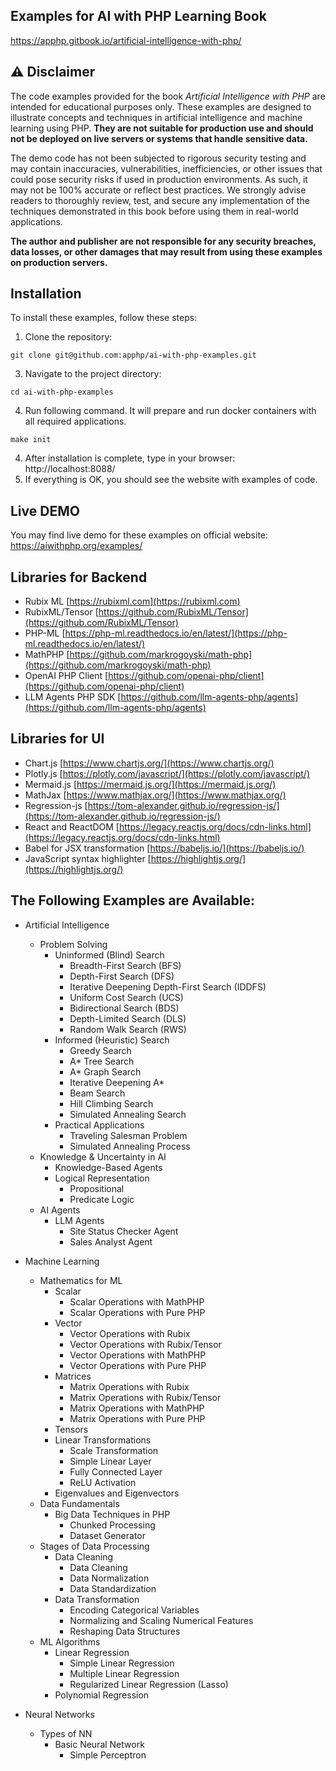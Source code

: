 ## Examples for AI with PHP Learning Book
<a href="https://apphp.gitbook.io/artificial-intelligence-with-php/" target="_blank" rel="noopener noreferrer">https://apphp.gitbook.io/artificial-intelligence-with-php/</a>


## **⚠️ Disclaimer**

The code examples provided for the book *Artificial Intelligence with PHP* are intended for educational purposes only. These examples are designed to illustrate concepts and techniques in artificial intelligence and machine learning using PHP. **They are not suitable for production use and should not be deployed on live servers or systems that handle sensitive data.**

The demo code has not been subjected to rigorous security testing and may contain inaccuracies, vulnerabilities, inefficiencies, or other issues that could pose security risks if used in production environments. As such, it may not be 100% accurate or reflect best practices. We strongly advise readers to thoroughly review, test, and secure any implementation of the techniques demonstrated in this book before using them in real-world applications.

**The author and publisher are not responsible for any security breaches, data losses, or other damages that may result from using these examples on production servers.**


## **Installation**

To install these examples, follow these steps:

1. Clone the repository:
  ```
  git clone git@github.com:apphp/ai-with-php-examples.git
  ```
3. Navigate to the project directory:
  ```
  cd ai-with-php-examples
  ```
4. Run following command. It will prepare and run docker containers with all required applications.
  ```
  make init
  ```
4. After installation is complete, type in your browser: http://localhost:8088/
5. If everything is OK, you should see the website with examples of code.

## Live DEMO

You may find live demo for these examples on official website:
<a href="https://aiwithphp.org/examples/" target="_blank" rel="noopener noreferrer">https://aiwithphp.org/examples/</a>

## Libraries for Backend
   - Rubix ML [https://rubixml.com](https://rubixml.com)
   - RubixML/Tensor [https://github.com/RubixML/Tensor](https://github.com/RubixML/Tensor)
   - PHP-ML [https://php-ml.readthedocs.io/en/latest/](https://php-ml.readthedocs.io/en/latest/)
   - MathPHP [https://github.com/markrogoyski/math-php](https://github.com/markrogoyski/math-php)
   - OpenAI PHP Client [https://github.com/openai-php/client](https://github.com/openai-php/client)
   - LLM Agents PHP SDK [https://github.com/llm-agents-php/agents](https://github.com/llm-agents-php/agents)


## Libraries for UI
  - Chart.js [https://www.chartjs.org/](https://www.chartjs.org/)
  - Plotly.js [https://plotly.com/javascript/](https://plotly.com/javascript/)
  - Mermaid.js [https://mermaid.js.org/](https://mermaid.js.org/)
  - MathJax [https://www.mathjax.org/](https://www.mathjax.org/)
  - Regression-js [https://tom-alexander.github.io/regression-js/](https://tom-alexander.github.io/regression-js/)
  - React and ReactDOM [https://legacy.reactjs.org/docs/cdn-links.html](https://legacy.reactjs.org/docs/cdn-links.html)
  - Babel for JSX transformation [https://babeljs.io/](https://babeljs.io/)
  - JavaScript syntax highlighter [https://highlightjs.org/](https://highlightjs.org/)

## The Following Examples are Available:
- Artificial Intelligence

  - Problem Solving
    - Uninformed (Blind) Search
      - Breadth-First Search (BFS)
      - Depth-First Search (DFS)
      - Iterative Deepening Depth-First Search (IDDFS)
      - Uniform Cost Search (UCS)
      - Bidirectional Search (BDS)
      - Depth-Limited Search (DLS)
      - Random Walk Search (RWS)
    - Informed (Heuristic) Search
      - Greedy Search
      - A* Tree Search
      - A* Graph Search
      - Iterative Deepening A*
      - Beam Search
      - Hill Climbing Search
      - Simulated Annealing Search
    - Practical Applications
      - Traveling Salesman Problem
      - Simulated Annealing Process
  - Knowledge & Uncertainty in AI
    - Knowledge-Based Agents
    - Logical Representation
        - Propositional
        - Predicate Logic
  - AI Agents
    - LLM Agents
      - Site Status Checker Agent
      - Sales Analyst Agent
- Machine Learning
  - Mathematics for ML
    - Scalar
      - Scalar Operations with MathPHP
      - Scalar Operations with Pure PHP
    - Vector
      - Vector Operations with Rubix
      - Vector Operations with Rubix/Tensor
      - Vector Operations with MathPHP
      - Vector Operations with Pure PHP
    - Matrices
      - Matrix Operations with Rubix
      - Matrix Operations with Rubix/Tensor
      - Matrix Operations with MathPHP
      - Matrix Operations with Pure PHP
    - Tensors
    - Linear Transformations
      - Scale Transformation
      - Simple Linear Layer
      - Fully Connected Layer
      - ReLU Activation
    - Eigenvalues and Eigenvectors
  - Data Fundamentals
    - Big Data Techniques in PHP
      - Chunked Processing
      - Dataset Generator
  - Stages of Data Processing
    - Data Cleaning
      - Data Cleaning
      - Data Normalization
      - Data Standardization
    - Data Transformation
      - Encoding Categorical Variables
      - Normalizing and Scaling Numerical Features
      - Reshaping Data Structures
  - ML Algorithms
    - Linear Regression
      - Simple Linear Regression
      - Multiple Linear Regression
      - Regularized Linear Regression (Lasso)
    - Polynomial Regression
- Neural Networks
  - Types of NN
    - Basic Neural Network
      - Simple Perceptron




